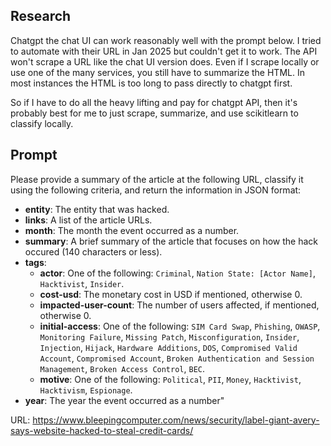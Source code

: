 ## Research

Chatgpt the chat UI can work reasonably well with the prompt below. I tried to automate with their URL in Jan 2025
but couldn't get it to work. The API won't scrape a URL like the chat UI version does. Even if I scrape locally
or use one of the many services, you still have to summarize the HTML. In most instances the HTML is too long to 
pass directly to chatgpt first. 

So if I have to do all the heavy lifting and pay for chatgpt API, then it's probably best for me to just scrape, 
summarize, and use scikitlearn to classify locally. 


## Prompt

Please provide a summary of the article at the following URL, classify it using the following criteria, and return the information in JSON format:

- **entity**: The entity that was hacked.
- **links**: A list of the article URLs.
- **month**: The month the event occurred as a number.
- **summary**: A brief summary of the article that focuses on how the hack occured (140 characters or less).
- **tags**:
  - **actor**: One of the following: `Criminal`, `Nation State: [Actor Name]`, `Hacktivist`, `Insider`.
  - **cost-usd**: The monetary cost in USD if mentioned, otherwise 0.
  - **impacted-user-count**: The number of users affected, if mentioned, otherwise 0.
  - **initial-access**: One of the following: `SIM Card Swap`, `Phishing`, `OWASP`, `Monitoring Failure`, `Missing Patch`, `Misconfiguration`, `Insider`, `Injection`, `Hijack`, `Hardware Additions`, `DOS`, `Compromised Valid Account`, `Compromised Account`, `Broken Authentication and Session Management`, `Broken Access Control`, `BEC`.
  - **motive**: One of the following: `Political`, `PII`, `Money`, `Hacktivist`, `Hacktivism`, `Espionage`.
- **year**: The year the event occurred as a number"


URL: https://www.bleepingcomputer.com/news/security/label-giant-avery-says-website-hacked-to-steal-credit-cards/